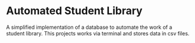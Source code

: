 
# Automated Student Library

A simplified implementation of a database to automate the work of a student library. This projects works via terminal and stores data in csv files.

